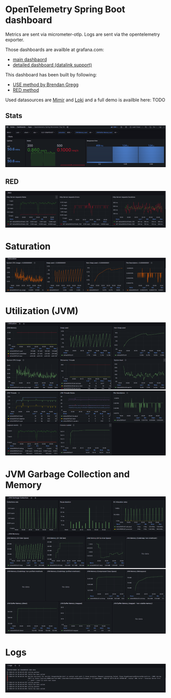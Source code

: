 # OpenTelemetry Spring Boot dashboard

Metrics are sent via micrometer-otlp.
Logs are sent via the opentelemetry exporter.

Those dashboards are availble at grafana.com:
 - [main dashbaord](https://grafana.com/grafana/dashboards/20352)
 - [detailed dashboard (datalink support)](https://grafana.com/grafana/dashboards/20353)


This dashboard has been built by following:
- [USE method by Brendan Gregg](https://www.brendangregg.com/usemethod.html#:~:text=The%20Utilization%20Saturation%20and%20Errors,identifying%20resource%20bottlenecks%20or%20errors.)
- [RED method](https://grafana.com/blog/2018/08/02/the-red-method-how-to-instrument-your-services/)

Used datasources are [Mimir](https://grafana.com/oss/mimir/) and [Loki](https://grafana.com/oss/loki/) and a full demo is availble here: TODO

## Stats
![Stats](./top_10_1.png)

## RED
![RED](./top_10_2.png)

# Saturation
![Saturation](./top_10_3.png)

# Utilization (JVM)
![Utilization (JVM) part 1](./top_10_4.png)
![Utilization (JVM) part 1](./top_10_5.png)

# JVM Garbage Collection and Memory
![JVM Garbage Collection and Memory part1](./top_10_6.png)
![JVM Garbage Collection and Memory part2](./top_10_7.png)

# Logs
![Logs](./top_10_8.png)